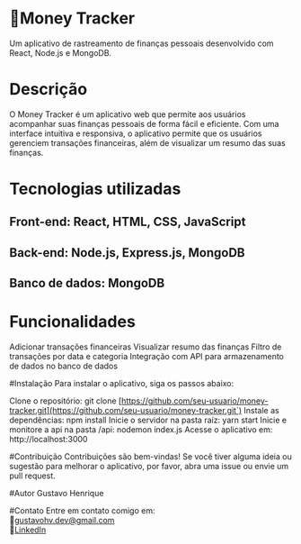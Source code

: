 # 💸Money Tracker
Um aplicativo de rastreamento de finanças pessoais desenvolvido com React, Node.js e MongoDB.

# Descrição
O Money Tracker é um aplicativo web que permite aos usuários acompanhar suas finanças pessoais de forma fácil e eficiente. Com uma interface intuitiva e responsiva, o aplicativo permite que os usuários gerenciem transações financeiras, além de visualizar um resumo das suas finanças.

# Tecnologias utilizadas
## Front-end: React, HTML, CSS, JavaScript
## Back-end: Node.js, Express.js, MongoDB
## Banco de dados: MongoDB

# Funcionalidades
Adicionar transações financeiras
Visualizar resumo das finanças
Filtro de transações por data e categoria
Integração com API para armazenamento de dados no banco de dados

#Instalação
Para instalar o aplicativo, siga os passos abaixo:

Clone o repositório: git clone [https://github.com/seu-usuario/money-tracker.git](https://github.com/seu-usuario/money-tracker.git`)
Instale as dependências: npm install
Inicie o servidor na pasta raíz: yarn start
Inicie e monitore a api na pasta /api: nodemon index.js
Acesse o aplicativo em: http://localhost:3000

#Contribuição
Contribuições são bem-vindas! Se você tiver alguma ideia ou sugestão para melhorar o aplicativo, por favor, abra uma issue ou envie um pull request.

#Autor
Gustavo Henrique

#Contato
Entre em contato comigo em: <br/>
🔗[gustavohv.dev@gmail.com](mailto:gustavohv.dev@gmail.com) <br/>
🔗[LinkedIn](https://www.linkedin.com/in/gustavo-henrique-6b8352304/)
